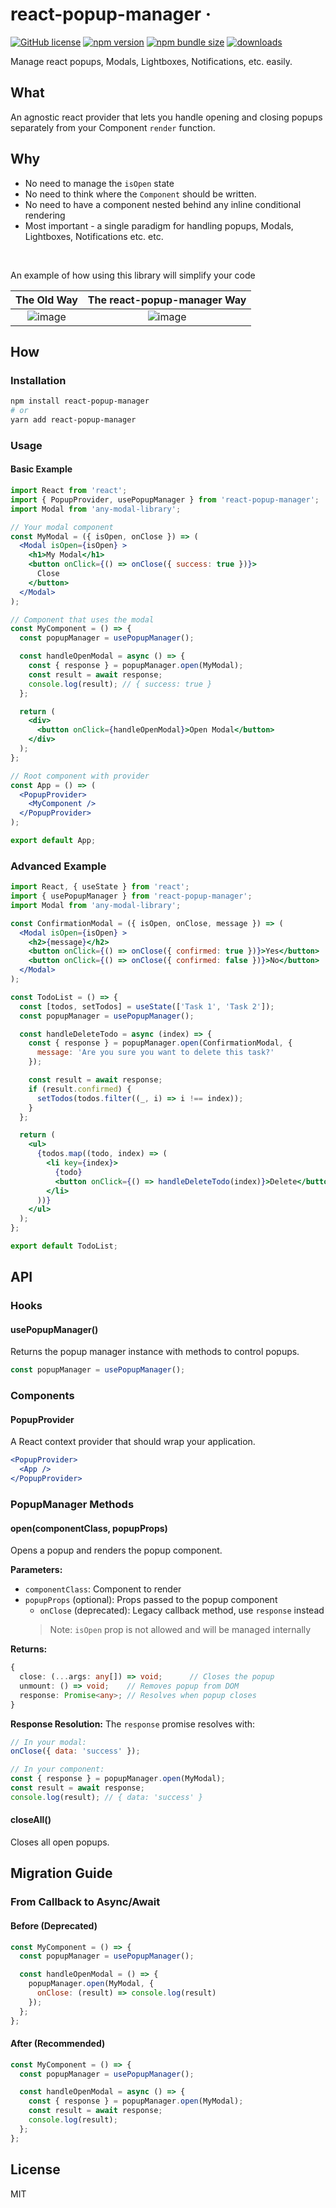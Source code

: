 # react-popup-manager &middot; 
[![GitHub license](https://img.shields.io/badge/license-MIT-blue.svg)](https://github.com/wix-incubator/react-popup-manager/blob/master/LICENSE) 
[![npm version](https://img.shields.io/npm/v/react-popup-manager.svg?style=flat)](https://www.npmjs.com/package/react-popup-manager)
[![npm bundle size](https://img.shields.io/bundlephobia/minzip/react-popup-manager?style=flat-square])](https://travis-ci.org/yjose/react-popup-manager)
[![downloads](https://img.shields.io/npm/dt/react-popup-manager.svg?style=flat-square)](http://www.npmtrends.com/react-popup-manager)

Manage react popups, Modals, Lightboxes, Notifications, etc. easily.

## What
An agnostic react provider that lets you handle opening and closing popups separately from your Component `render` function.

## Why
* No need to manage the `isOpen` state
* No need to think where the `Component` should be written.
* No need to have a component nested behind any inline conditional rendering
* Most important -  a single paradigm for handling popups, Modals, Lightboxes, Notifications etc. etc.
<br>

An example of how using this library will simplify your code

The Old Way                     |  The react-popup-manager Way
:-------------------------:|:-------------------------:
![image](https://github.com/user-attachments/assets/c002d0b7-f29e-4821-a663-c08ee591dcdb) | ![image](https://github.com/user-attachments/assets/7af66386-76e1-44b5-b6ae-33d1c5ff36c5)




## How

### Installation

```bash
npm install react-popup-manager
# or
yarn add react-popup-manager
```

### Usage

#### Basic Example

```jsx
import React from 'react';
import { PopupProvider, usePopupManager } from 'react-popup-manager';
import Modal from 'any-modal-library';

// Your modal component
const MyModal = ({ isOpen, onClose }) => (
  <Modal isOpen={isOpen} >
    <h1>My Modal</h1>
    <button onClick={() => onClose({ success: true })}>
      Close
    </button>
  </Modal>
);

// Component that uses the modal
const MyComponent = () => {
  const popupManager = usePopupManager();

  const handleOpenModal = async () => {
    const { response } = popupManager.open(MyModal);
    const result = await response;
    console.log(result); // { success: true }
  };

  return (
    <div>
      <button onClick={handleOpenModal}>Open Modal</button>
    </div>
  );
};

// Root component with provider
const App = () => (
  <PopupProvider>
    <MyComponent />
  </PopupProvider>
);

export default App;
```

### Advanced Example

```jsx
import React, { useState } from 'react';
import { usePopupManager } from 'react-popup-manager';
import Modal from 'any-modal-library';

const ConfirmationModal = ({ isOpen, onClose, message }) => (
  <Modal isOpen={isOpen} >
    <h2>{message}</h2>
    <button onClick={() => onClose({ confirmed: true })}>Yes</button>
    <button onClick={() => onClose({ confirmed: false })}>No</button>
  </Modal>
);

const TodoList = () => {
  const [todos, setTodos] = useState(['Task 1', 'Task 2']);
  const popupManager = usePopupManager();

  const handleDeleteTodo = async (index) => {
    const { response } = popupManager.open(ConfirmationModal, {
      message: 'Are you sure you want to delete this task?'
    });

    const result = await response;
    if (result.confirmed) {
      setTodos(todos.filter((_, i) => i !== index));
    }
  };

  return (
    <ul>
      {todos.map((todo, index) => (
        <li key={index}>
          {todo}
          <button onClick={() => handleDeleteTodo(index)}>Delete</button>
        </li>
      ))}
    </ul>
  );
};

export default TodoList;
```

## API

### Hooks

#### usePopupManager()
Returns the popup manager instance with methods to control popups.

```jsx
const popupManager = usePopupManager();
```

### Components

#### PopupProvider
A React context provider that should wrap your application.

```jsx
<PopupProvider>
  <App />
</PopupProvider>
```

### PopupManager Methods

#### open(componentClass, popupProps)
Opens a popup and renders the popup component.

**Parameters:**
* `componentClass`: Component to render
* `popupProps` (optional): Props passed to the popup component
  * `onClose` (deprecated): Legacy callback method, use `response` instead
  > Note: `isOpen` prop is not allowed and will be managed internally

**Returns:**
```typescript
{
  close: (...args: any[]) => void;      // Closes the popup
  unmount: () => void;    // Removes popup from DOM
  response: Promise<any>; // Resolves when popup closes
}
```

**Response Resolution:**
The `response` promise resolves with:
```jsx
// In your modal:
onClose({ data: 'success' });

// In your component:
const { response } = popupManager.open(MyModal);
const result = await response;
console.log(result); // { data: 'success' }
```

#### closeAll()
Closes all open popups.

## Migration Guide

### From Callback to Async/Await

#### Before (Deprecated)
```jsx
const MyComponent = () => {
  const popupManager = usePopupManager();

  const handleOpenModal = () => {
    popupManager.open(MyModal, {
      onClose: (result) => console.log(result)
    });
  };
};
```

#### After (Recommended)
```jsx
const MyComponent = () => {
  const popupManager = usePopupManager();

  const handleOpenModal = async () => {
    const { response } = popupManager.open(MyModal);
    const result = await response;
    console.log(result);
  };
};
```

## License

MIT
